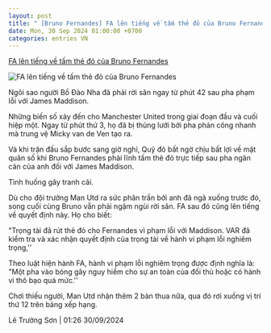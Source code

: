 ```yaml
---
layout: post
title: " [Bruno Fernandes] FA lên tiếng về tấm thẻ đỏ của Bruno Fernandes"
date: Mon, 30 Sep 2024 01:00:00 +0700
categories: entries VN
---
```

[FA lên tiếng về tấm thẻ đỏ của Bruno Fernandes](https://www.tinthethao.com.vn/fa-len-tieng-ve-tam-the-do-cua-bruno-fernandes-d781536.html)

![FA lên tiếng về tấm thẻ đỏ của Bruno Fernandes](https://media.tinthethao.com.vn/resize/534x280/files/bongda/2024/09/30/fa-len-tieng-ve-tam-the-do-cua-bruno-fernandes-1727634394636jpg.jpg)

Ngôi sao người Bồ Đào Nha đã phải rời sân ngay từ phút 42 sau pha phạm lỗi với James Maddison.

Những biến số xảy đến cho Manchester United trong giai đoạn đầu và cuối hiệp một. Ngay từ phút thứ 3, họ đã bị thủng lưới bởi pha phản công nhanh mà trung vệ Micky van de Ven tạo ra.

Và khi trận đấu sắp bước sang giờ nghỉ, Quỷ đỏ bất ngờ chịu bất lợi về mặt quân số khi Bruno Fernandes phải lĩnh tấm thẻ đỏ trực tiếp sau pha ngăn cản của anh đối với James Maddison.

Tình huống gây tranh cãi.

Dù cho đội trưởng Man Utd ra sức phân trần bởi anh đã ngã xuống trước đó, song cuối cùng Bruno vẫn phải ngậm ngùi rời sân. FA sau đó cũng lên tiếng về quyết định này. Họ cho biết:

"Trọng tài đã rút thẻ đỏ cho Fernandes vì ​​phạm lỗi với Maddison. VAR đã kiểm tra và xác nhận quyết định của trọng tài về hành vi phạm lỗi nghiêm trọng,''

Theo luật hiện hành FA, hành vi phạm lỗi nghiêm trọng được định nghĩa là: "Một pha vào bóng gây nguy hiểm cho sự an toàn của đối thủ hoặc có hành vi thô bạo quá mức.''

Chơi thiếu người, Man Utd nhận thêm 2 bàn thua nữa, qua đó rơi xuống vị trí thứ 12 trên bảng xếp hạng.

Lê Trường Sơn | 01:26 30/09/2024

